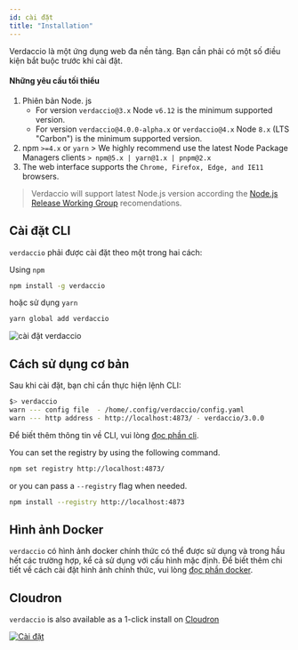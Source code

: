 ```yaml
---
id: cài đặt
title: "Installation"
---
```

Verdaccio là một ứng dụng web đa nền tảng. Bạn cần phải có một số điều kiện bắt buộc trước khi cài đặt.

#### Những yêu cầu tối thiểu

1. Phiên bản Node. js 
    - For version `verdaccio@3.x` Node `v6.12` is the minimum supported version.
    - For version `verdaccio@4.0.0-alpha.x` or `verdaccio@4.x` Node `8.x` (LTS "Carbon") is the minimum supported version.
2. npm `>=4.x` or `yarn` > We highly recommend use the latest Node Package Managers clients `> npm@5.x | yarn@1.x | pnpm@2.x`
3. The web interface supports the `Chrome, Firefox, Edge, and IE11` browsers.

> Verdaccio will support latest Node.js version according the [Node.js Release Working Group](https://github.com/nodejs/Release) recomendations.

## Cài đặt CLI

`verdaccio` phải được cài đặt theo một trong hai cách:

Using `npm`

```bash
npm install -g verdaccio
```

hoặc sử dụng `yarn`

```bash
yarn global add verdaccio
```

![cài đặt verdaccio](assets/install_verdaccio.gif)

## Cách sử dụng cơ bản

Sau khi cài đặt, bạn chỉ cần thực hiện lệnh CLI:

```bash
$> verdaccio
warn --- config file  - /home/.config/verdaccio/config.yaml
warn --- http address - http://localhost:4873/ - verdaccio/3.0.0
```

Để biết thêm thông tin về CLI, vui lòng [ đọc phần cli](cli.md).

You can set the registry by using the following command.

```bash
npm set registry http://localhost:4873/
```

or you can pass a `--registry` flag when needed.

```bash
npm install --registry http://localhost:4873
```

## Hình ảnh Docker

`verdaccio` có hình ảnh docker chính thức có thể được sử dụng và trong hầu hết các trường hợp, kể cả sử dụng với cấu hình mặc định. Để biết thêm chi tiết về cách cài đặt hình ảnh chính thức, vui lòng [đọc phần docker](docker.md).

## Cloudron

`verdaccio` is also available as a 1-click install on [Cloudron](https://cloudron.io)

[![Cài đặt](https://cloudron.io/img/button.svg)](https://cloudron.io/button.html?app=org.eggertsson.verdaccio)